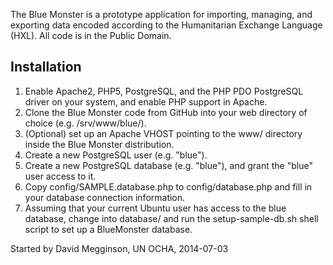 The Blue Monster is a prototype application for importing, managing,
and exporting data encoded according to the Humanitarian Exchange
Language (HXL). All code is in the Public Domain.

## Installation

1. Enable Apache2, PHP5, PostgreSQL, and the PHP PDO PostgreSQL driver
   on your system, and enable PHP support in Apache.
2. Clone the Blue Monster code from GitHub into your web directory of
   choice (e.g. /srv/www/blue/).
3. (Optional) set up an Apache VHOST pointing to the www/ directory
   inside the Blue Monster distribution.
4. Create a new PostgreSQL user (e.g. "blue").
5. Create a new PostgreSQL database (e.g. "blue"), and grant the
   "blue" user access to it.
6. Copy config/SAMPLE.database.php to config/database.php and fill in
   your database connection information.
7. Assuming that your current Ubuntu user has access to the blue
   database, change into database/ and run the setup-sample-db.sh
   shell script to set up a BlueMonster database.

Started by David Megginson, UN OCHA, 2014-07-03
